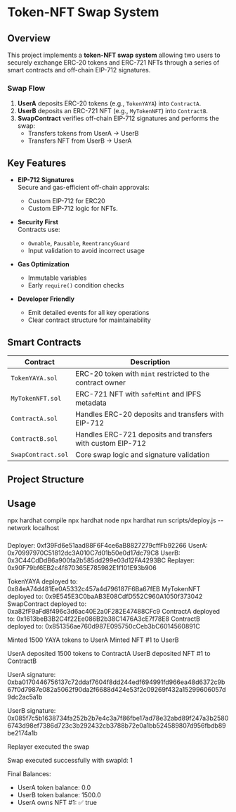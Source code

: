 # Token-NFT Swap System

## Overview

This project implements a **token-NFT swap system** allowing two users to securely exchange ERC-20 tokens and ERC-721 NFTs through a series of smart contracts and off-chain EIP-712 signatures.

###  Swap Flow
1. **UserA** deposits ERC-20 tokens (e.g., `TokenYAYA`) into `ContractA`.
2. **UserB** deposits an ERC-721 NFT (e.g., `MyTokenNFT`) into `ContractB`.
3. **SwapContract** verifies off-chain EIP-712 signatures and performs the swap:
   - Transfers tokens from UserA → UserB
   - Transfers NFT from UserB → UserA

##  Key Features

- **EIP-712 Signatures**  
  Secure and gas-efficient off-chain approvals:
  - Custom EIP-712 for ERC20
  - Custom EIP-712 logic for NFTs.

- **Security First**  
  Contracts use:
  - `Ownable`, `Pausable`, `ReentrancyGuard`
  - Input validation to avoid incorrect usage

- **Gas Optimization**  
  - Immutable variables
  - Early `require()` condition checks

- **Developer Friendly**  
  - Emit detailed events for all key operations
  - Clear contract structure for maintainability

##  Smart Contracts

| Contract         | Description                                                |
|------------------|------------------------------------------------------------|
| `TokenYAYA.sol`  | ERC-20 token with `mint` restricted to the contract owner |
| `MyTokenNFT.sol` | ERC-721 NFT with `safeMint` and IPFS metadata              |
| `ContractA.sol`  | Handles ERC-20 deposits and transfers with EIP-712         |
| `ContractB.sol`  | Handles ERC-721 deposits and transfers with custom EIP-712 |
| `SwapContract.sol` | Core swap logic and signature validation                |

##  Project Structure

## Usage
npx hardhat compile
npx hardhat node
npx hardhat run scripts/deploy.js --network localhost

###
Deployer:           0xf39Fd6e51aad88F6F4ce6aB8827279cffFb92266
UserA:              0x70997970C51812dc3A010C7d01b50e0d17dc79C8
UserB:              0x3C44CdDdB6a900fa2b585dd299e03d12FA4293BC
Replayer:           0x90F79bf6EB2c4f870365E785982E1f101E93b906

TokenYAYA deployed to:    0x84eA74d481Ee0A5332c457a4d796187F6Ba67fEB
MyTokenNFT deployed to:   0x9E545E3C0baAB3E08CdfD552C960A1050f373042
SwapContract deployed to: 0xa82fF9aFd8f496c3d6ac40E2a0F282E47488CFc9
ContractA deployed to:    0x1613beB3B2C4f22Ee086B2b38C1476A3cE7f78E8
ContractB deployed to:    0x851356ae760d987E095750cCeb3bC6014560891C

 Minted 1500 YAYA tokens to UserA
 Minted NFT #1 to UserB

 UserA deposited 1500 tokens to ContractA
 UserB deposited NFT #1 to ContractB

 UserA signature:
  0xba0170446756137c72ddaf7604f8dd244edf694991fd966ea48d6372c9b67f0d7987e082a5062f90da2f6688d424e53f2c09269f432a15299606057d9dc2ac5a1b

 UserB signature:
  0x085f7c5b1638734fa252b2b7e4c3a7f86fbe17ad78e32abd89f247a3b25806743d98ef7386d723c3b292432cb3788b72e0a1bb524589807d956fbdb89be2174a1b

 Replayer executed the swap

 Swap executed successfully with swapId: 1

 Final Balances:
- UserA token balance:   0.0
- UserB token balance:   1500.0
- UserA owns NFT #1:     ✅ true

